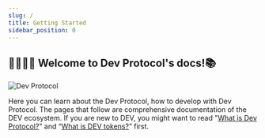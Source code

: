 ```yaml
---
slug: /
title: Getting Started
sidebar_position: 0
---
```


## 🧑‍💻👩‍💻 Welcome to Dev Protocol's docs!📚

![Dev Protocol](/img/devprotocol-logo.png)

Here you can learn about the Dev Protocol, how to develop with Dev Protocol.
The pages that follow are comprehensive documentation of the DEV ecosystem.
If you are new to DEV, you might want to read "[What is Dev Protocol?](./concepts/what-is-devprotocol.md)" and “[What is DEV tokens?](./concepts/devtoken.md)” first.
